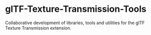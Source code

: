 # glTF-Texture-Transmission-Tools
Collaborative development of libraries, tools and utilities for the glTF Texture Transmission extension.
